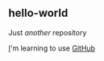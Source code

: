 ## hello-world
Just *another* repository

[I](mcordori/README.md)'m learning to use [GitHub](https://www.github.com)
